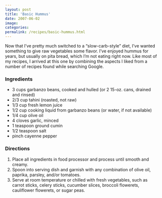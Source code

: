 ```yaml
---
layout: post
title: 'Basic Hummus'
date: 2007-06-02
image:
categories:
permalink: /recipes/basic-hummus.html
---
```


Now that I’ve pretty much switched to a “slow-carb-style” diet, I’ve wanted something to give raw vegetables some flavor. I’ve enjoyed hummus for years, but usually on pita bread, which I’m not eating right now. Like most of my recipes, I arrived at this one by combining the aspects I liked from a number of recipes found while searching Google.

### Ingredients

- 3 cups garbanzo beans, cooked and hulled (or 2 15-oz. cans, drained and rinsed)
- 2/3 cup tahini (roasted, not raw)
- 1/3 cup fresh lemon juice
- 1/2 cup cooking liquid from garbanzo beans (or water, if not available)
- 1/4 cup olive oil
- 4 cloves garlic, minced
- 1 teaspoon ground cumin
- 1/2 teaspoon salt
- pinch cayenne pepper

### Directions

1. Place all ingredients in food processor and process until smooth and creamy.
2. Spoon into serving dish and garnish with any combination of olive oil, paprika, parsley, and/or tomatoes.
3. Serve at room temperature or chilled with fresh vegetables, such as carrot sticks, celery sticks, cucumber slices, broccoli flowerets, cauliflower flowerets, or sugar peas.
